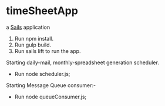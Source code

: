 # timeSheetApp

a [Sails](http://sailsjs.org) application


1) Run npm install.
2) Run gulp build.
3) Run sails lift to run the app.

Starting daily-mail, monthly-spreadsheet generation scheduler.

- Run node scheduler.js;

Starting Message Queue consumer:-

- Run node queueConsumer.js;
